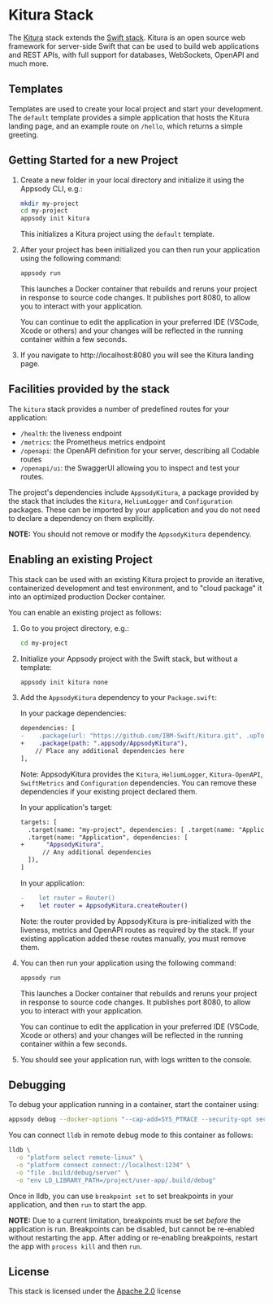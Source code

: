 # Kitura Stack

The [Kitura](https://kitura.io) stack extends the [Swift stack](../swift/README.md).  Kitura is an open source web framework for server-side Swift that can be used to build web applications and REST APIs, with full support for databases, WebSockets, OpenAPI and much more.

## Templates

Templates are used to create your local project and start your development. The `default` template provides a simple application that hosts the Kitura landing page, and an example route on `/hello`, which returns a simple greeting.

## Getting Started for a new Project

1. Create a new folder in your local directory and initialize it using the Appsody CLI, e.g.:

    ```bash
    mkdir my-project
    cd my-project
    appsody init kitura
    ```
    This initializes a Kitura project using the `default` template.

2. After your project has been initialized you can then run your application using the following command:

    ```bash
    appsody run
    ```

    This launches a Docker container that rebuilds and reruns your project in response to source code changes. It publishes port 8080, to allow you to interact with your application.

    You can continue to edit the application in your preferred IDE (VSCode, Xcode or others) and your changes will be reflected in the running container within a few seconds.

3. If you navigate to http://localhost:8080 you will see the Kitura landing page.

## Facilities provided by the stack

The `kitura` stack provides a number of predefined routes for your application:
- `/health`: the liveness endpoint
- `/metrics`: the Prometheus metrics endpoint
- `/openapi`: the OpenAPI definition for your server, describing all Codable routes
- `/openapi/ui`: the SwaggerUI allowing you to inspect and test your routes.

The project's dependencies include `AppsodyKitura`, a package provided by the stack that includes the `Kitura`, `HeliumLogger` and `Configuration` packages.  These can be imported by your application and you do not need to declare a dependency on them explicitly.

**NOTE:** You should not remove or modify the `AppsodyKitura` dependency.

## Enabling an existing Project

This stack can be used with an existing Kitura project to provide an iterative, containerized development and test environment, and to "cloud package" it into an optimized production Docker container.

You can enable an existing project as follows:

1. Go to you project directory, e.g.:

    ```bash
    cd my-project
    ```

2. Initialize your Appsody project with the Swift stack, but without a template:

    ```bash
    appsody init kitura none
    ```

3. Add the `AppsodyKitura` dependency to your `Package.swift`:

    In your package dependencies:
    ```diff
    dependencies: [
    -    .package(url: "https://github.com/IBM-Swift/Kitura.git", .upToNextMinor(from: "2.8.0")),
    +    .package(path: ".appsody/AppsodyKitura"),
        // Place any additional dependencies here
    ],
    ```
    Note: AppsodyKitura provides the `Kitura`, `HeliumLogger`, `Kitura-OpenAPI`, `SwiftMetrics` and `Configuration` dependencies. You can remove these dependencies if your existing project declared them.

    In your application's target:
    ```diff
    targets: [
      .target(name: "my-project", dependencies: [ .target(name: "Application") ]),
      .target(name: "Application", dependencies: [
    +      "AppsodyKitura",
          // Any additional dependencies
      ]),
    ]
    ```

    In your application:
    ```diff
    -    let router = Router()
    +    let router = AppsodyKitura.createRouter()
    ```
    Note: the router provided by AppsodyKitura is pre-initialized with the liveness, metrics and OpenAPI routes as required by the stack. If your existing application added these routes manually, you must remove them.

4. You can then run your application using the following command:

    ```bash
    appsody run
    ```

    This launches a Docker container that rebuilds and reruns your project in response to source code changes. It publishes port 8080, to allow you to interact with your application.

    You can continue to edit the application in your preferred IDE (VSCode, Xcode or others) and your changes will be reflected in the running container within a few seconds.

5. You should see your application run, with logs written to the console.

## Debugging

To debug your application running in a container, start the container using:
```bash
appsody debug --docker-options "--cap-add=SYS_PTRACE --security-opt seccomp=unconfined"
```

You can connect `lldb` in remote debug mode to this container as follows:
```bash
lldb \
  -o "platform select remote-linux" \
  -o "platform connect connect://localhost:1234" \
  -o "file .build/debug/server" \
  -o "env LD_LIBRARY_PATH=/project/user-app/.build/debug"
```

Once in lldb, you can use `breakpoint set` to set breakpoints in your application, and then `run` to start the app.

**NOTE:** Due to a current limitation, breakpoints must be set _before_ the application is run. Breakpoints can be disabled, but cannot be re-enabled without restarting the app. After adding or re-enabling breakpoints, restart the app with `process kill` and then `run`.

## License

This stack is licensed under the [Apache 2.0](./image/LICENSE) license
